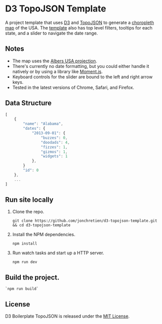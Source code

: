 # D3 TopoJSON Template

A project template that uses [D3](http://d3js.org) and [TopoJSON](https://github.com/mbostock/topojson) to generate a [choropleth map](http://en.wikipedia.org/wiki/Choropleth_map) of the USA. The [template](http://jonchretien.github.io/d3-topojson-template/) also has top level filters, tooltips for each state, and a slider to navigate the date range.

## Notes

- The map uses the [Albers USA projection](https://github.com/mbostock/d3/wiki/Geo-Projections#wiki-albersUsa).
- There's currently no date formatting, but you could either handle it natively or by using a library like [Moment.js](http://momentjs.com/).
- Keyboard controls for the slider are bound to the left and right arrow keys.
- Tested in the latest versions of Chrome, Safari, and Firefox.

## Data Structure

``` js
[
    {
        "name": "Alabama",
        "dates": {
            "2013-09-01": {
                "buzzes": 0,
                "doodads": 4,
                "fizzes": 1,
                "gizmos": 1,
                "widgets": 1
            },
        }
        "id": 0
    },
    ...
]
```

## Run site locally

1.  Clone the repo.

    `git clone https://github.com/jonchretien/d3-topojson-template.git && cd d3-topojson-template`

2.  Install the NPM dependencies.

    `npm install`

3. Run watch tasks and start up a HTTP server.

    `npm run dev`

## Build the project.

    `npm run build`

## License

D3 Boilerplate TopoJSON is released under the [MIT License](http://mit-license.org).